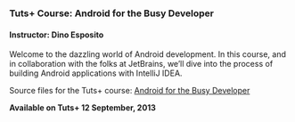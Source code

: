 ### Tuts+ Course: Android for the Busy Developer
#### Instructor: Dino Esposito

Welcome to the dazzling world of Android development. In this course, and in collaboration with the folks at JetBrains, we’ll dive into the process of building Android applications with IntelliJ IDEA.

Source files for the Tuts+ course: [Android for the Busy Developer](https://courses.tutsplus.com/courses/android-for-the-busy-developer)

**Available on Tuts+ 12 September, 2013**
